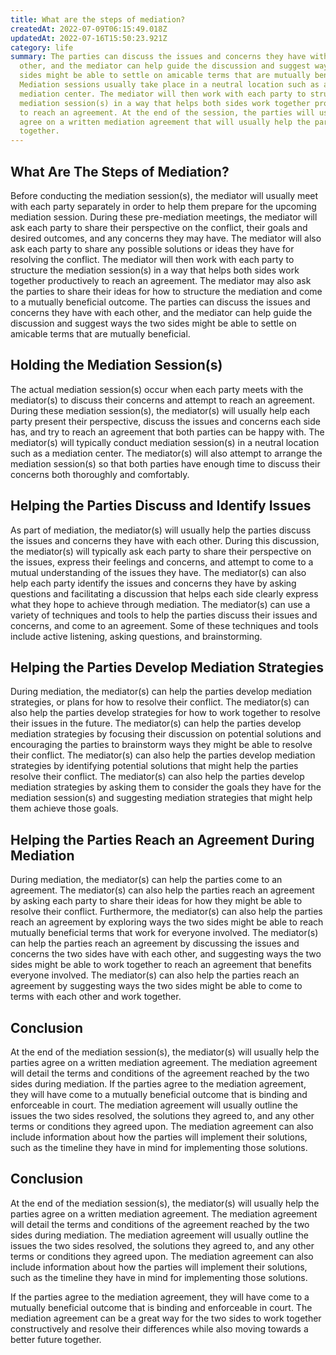 ```yaml
---
title: What are the steps of mediation?
createdAt: 2022-07-09T06:15:49.018Z
updatedAt: 2022-07-16T15:50:23.921Z
category: life
summary: The parties can discuss the issues and concerns they have with each
  other, and the mediator can help guide the discussion and suggest ways the two
  sides might be able to settle on amicable terms that are mutually beneficial.
  Mediation sessions usually take place in a neutral location such as a
  mediation center. The mediator will then work with each party to structure the
  mediation session(s) in a way that helps both sides work together productively
  to reach an agreement. At the end of the session, the parties will usually
  agree on a written mediation agreement that will usually help the parties work
  together.
---
```


## What Are The Steps of Mediation?

Before conducting the mediation session(s), the mediator will usually meet with each party separately in order to help them prepare for the upcoming mediation session. During these pre-mediation meetings, the mediator will ask each party to share their perspective on the conflict, their goals and desired outcomes, and any concerns they may have. The mediator will also ask each party to share any possible solutions or ideas they have for resolving the conflict.
The mediator will then work with each party to structure the mediation session(s) in a way that helps both sides work together productively to reach an agreement. The mediator may also ask the parties to share their ideas for how to structure the mediation and come to a mutually beneficial outcome. The parties can discuss the issues and concerns they have with each other, and the mediator can help guide the discussion and suggest ways the two sides might be able to settle on amicable terms that are mutually beneficial.

## Holding the Mediation Session(s)

The actual mediation session(s) occur when each party meets with the mediator(s) to discuss their concerns and attempt to reach an agreement. During these mediation session(s), the mediator(s) will usually help each party present their perspective, discuss the issues and concerns each side has, and try to reach an agreement that both parties can be happy with.
The mediator(s) will typically conduct mediation session(s) in a neutral location such as a mediation center. The mediator(s) will also attempt to arrange the mediation session(s) so that both parties have enough time to discuss their concerns both thoroughly and comfortably.

## Helping the Parties Discuss and Identify Issues

As part of mediation, the mediator(s) will usually help the parties discuss the issues and concerns they have with each other. During this discussion, the mediator(s) will typically ask each party to share their perspective on the issues, express their feelings and concerns, and attempt to come to a mutual understanding of the issues they have. The mediator(s) can also help each party identify the issues and concerns they have by asking questions and facilitating a discussion that helps each side clearly express what they hope to achieve through mediation.
The mediator(s) can use a variety of techniques and tools to help the parties discuss their issues and concerns, and come to an agreement. Some of these techniques and tools include active listening, asking questions, and brainstorming.

## Helping the Parties Develop Mediation Strategies

During mediation, the mediator(s) can help the parties develop mediation strategies, or plans for how to resolve their conflict. The mediator(s) can also help the parties develop strategies for how to work together to resolve their issues in the future.
The mediator(s) can help the parties develop mediation strategies by focusing their discussion on potential solutions and encouraging the parties to brainstorm ways they might be able to resolve their conflict. The mediator(s) can also help the parties develop mediation strategies by identifying potential solutions that might help the parties resolve their conflict.
The mediator(s) can also help the parties develop mediation strategies by asking them to consider the goals they have for the mediation session(s) and suggesting mediation strategies that might help them achieve those goals.

## Helping the Parties Reach an Agreement During Mediation

During mediation, the mediator(s) can help the parties come to an agreement. The mediator(s) can also help the parties reach an agreement by asking each party to share their ideas for how they might be able to resolve their conflict. Furthermore, the mediator(s) can also help the parties reach an agreement by exploring ways the two sides might be able to reach mutually beneficial terms that work for everyone involved.
The mediator(s) can help the parties reach an agreement by discussing the issues and concerns the two sides have with each other, and suggesting ways the two sides might be able to work together to reach an agreement that benefits everyone involved. The mediator(s) can also help the parties reach an agreement by suggesting ways the two sides might be able to come to terms with each other and work together.

## Conclusion

At the end of the mediation session(s), the mediator(s) will usually help the parties agree on a written mediation agreement. The mediation agreement will detail the terms and conditions of the agreement reached by the two sides during mediation. If the parties agree to the mediation agreement, they will have come to a mutually beneficial outcome that is binding and enforceable in court.
The mediation agreement will usually outline the issues the two sides resolved, the solutions they agreed to, and any other terms or conditions they agreed upon. The mediation agreement can also include information about how the parties will implement their solutions, such as the timeline they have in mind for implementing those solutions.

## Conclusion

At the end of the mediation session(s), the mediator(s) will usually help the parties agree on a written mediation agreement. The mediation agreement will detail the terms and conditions of the agreement reached by the two sides during mediation.
The mediation agreement will usually outline the issues the two sides resolved, the solutions they agreed to, and any other terms or conditions they agreed upon. The mediation agreement can also include information about how the parties will implement their solutions, such as the timeline they have in mind for implementing those solutions.

If the parties agree to the mediation agreement, they will have come to a mutually beneficial outcome that is binding and enforceable in court. The mediation agreement can be a great way for the two sides to work together constructively and resolve their differences while also moving towards a better future together.
